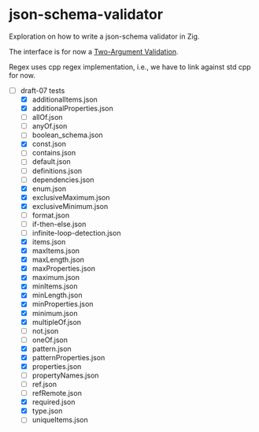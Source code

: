 # json-schema-validator

Exploration on how to write a json-schema validator in Zig.

The interface is for now a [Two-Argument Validation](https://json-schema.org/implementers/interfaces#two-argument-validation).

Regex uses cpp regex implementation, i.e., we have to link against std cpp for now.

- [ ] draft-07 tests
  - [x] additionalItems.json
  - [x] additionalProperties.json
  - [ ] allOf.json
  - [ ] anyOf.json
  - [ ] boolean_schema.json
  - [x] const.json
  - [ ] contains.json
  - [ ] default.json
  - [ ] definitions.json
  - [ ] dependencies.json
  - [x] enum.json
  - [x] exclusiveMaximum.json
  - [x] exclusiveMinimum.json
  - [ ] format.json
  - [ ] if-then-else.json
  - [ ] infinite-loop-detection.json
  - [x] items.json
  - [x] maxItems.json
  - [x] maxLength.json
  - [x] maxProperties.json
  - [x] maximum.json
  - [x] minItems.json
  - [x] minLength.json
  - [x] minProperties.json
  - [x] minimum.json
  - [x] multipleOf.json
  - [ ] not.json
  - [ ] oneOf.json
  - [x] pattern.json
  - [x] patternProperties.json
  - [x] properties.json
  - [ ] propertyNames.json
  - [ ] ref.json
  - [ ] refRemote.json
  - [x] required.json
  - [x] type.json
  - [ ] uniqueItems.json
